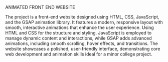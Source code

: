 ANIMATED FRONT END WEBSITE


The project is a front-end website designed using HTML, CSS, JavaScript, and the GSAP animation library. It features a modern, responsive layout with smooth, interactive animations that enhance the user experience. Using HTML and CSS for the structure and styling. JavaScript is employed to manage dynamic content and interactions, while GSAP adds advanced animations, including smooth scrolling, hover effects, and transitions. The website showcases a polished, user-friendly interface, demonstrating core web development and animation skills ideal for a minor college project.
